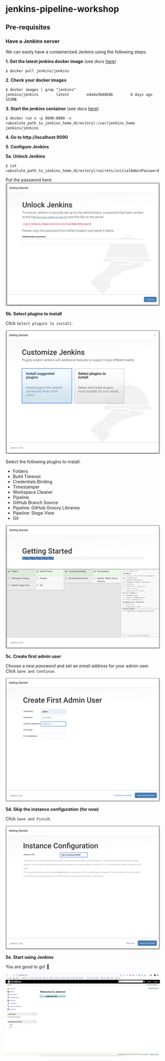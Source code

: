 # jenkins-pipeline-workshop

## Pre-requisites

### Have a Jenkins server

We can easily have a containerized Jenkins using the following steps:

**1. Get the latest jenkins docker image** (see docs [here](https://hub.docker.com/r/jenkins/jenkins))
```
$ docker pull jenkins/jenkins
```

**2. Check your docker images**
```
$ docker images | grep "jenkins"
jenkins/jenkins        latest        eda4e3b68b8b        6 days ago        553MB
```

**3. Start the jenkins container** (see docs [here](https://github.com/jenkinsci/docker/blob/master/README.md))
```
$ docker run n -p 9090:8080 -v <absolute_path_to_jenkins_home_directory):/var/jenkins_home jenkins/jenkins
```

**4. Go to http://localhost:9090**

**5. Configure Jenkins**

**5a. Unlock Jenkins**

```
$ cat <absolute_path_to_jenkins_home_directory)/secrets/initialAdminPassword
```

Put the password here:
![Unlock Jenkins](images/unlock-jenkins.png)

**5b. Select plugins to install**

Click `Select plugins to install`.

![Select plugins to install](images/select-plugins-to-install.png)

Select the following plugins to install:
* Folders
* Build Timeout
* Credentials Binding
* Timestamper
* Workspace Cleaner
* Pipeline
* GitHub Branch Source
* Pipeline: GitHub Groovy Libraries
* Pipeline: Stage View
* Git

![Plugins installation](images/plugins-installation.png)

**5c. Create first admin user**

Choose a _new password_ and set an _email address_ for your admin user. Click `Save and Continue`.

![Create first admin user](images/create-first-admin-user.png)

**5d. Skip the instance configuration (for now)**

Click `Save and Finish`.

![Instance configuration](images/instance-configuration.png)

**5e. Start using Jenkins**

You are good to go! 🍻

![Welcome to Jenkins](images/welcome-to-jenkins.png)
